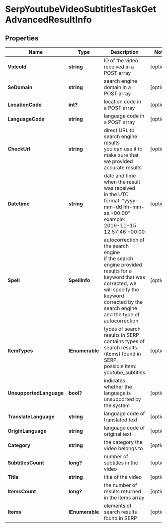 # SerpYoutubeVideoSubtitlesTaskGetAdvancedResultInfo


## Properties

| Name | Type | Description | Notes |
|------------ | ------------- | ------------- | -------------|
**VideoId** | **string** | ID of the video received in a POST array |[optional]|
**SeDomain** | **string** | search engine domain in a POST array |[optional]|
**LocationCode** | **int?** | location code in a POST array |[optional]|
**LanguageCode** | **string** | language code in a POST array |[optional]|
**CheckUrl** | **string** | direct URL to search engine results<br>you can use it to make sure that we provided accurate results |[optional]|
**Datetime** | **string** | date and time when the result was received<br>in the UTC format: “yyyy-mm-dd hh-mm-ss +00:00”<br>example:<br>2019-11-15 12:57:46 +00:00 |[optional]|
**Spell** | **SpellInfo** | autocorrection of the search engine<br>if the search engine provided results for a keyword that was corrected, we will specify the keyword corrected by the search engine and the type of autocorrection |[optional]|
**ItemTypes** | **IEnumerable<string>** | types of search results in SERP<br>contains types of search results (items) found in SERP.<br>possible item:<br>youtube_subtitles |[optional]|
**UnsupportedLanguage** | **bool?** | indicates whether the language is unsupported by the system |[optional]|
**TranslateLanguage** | **string** | language code of translated text |[optional]|
**OriginLanguage** | **string** | language code of original text |[optional]|
**Category** | **string** | the category the video belongs to |[optional]|
**SubtitlesCount** | **long?** | number of subtitles in the video |[optional]|
**Title** | **string** | title of the video |[optional]|
**ItemsCount** | **long?** | the number of results returned in the items array |[optional]|
**Items** | **IEnumerable<YoutubeSubtitles>** | elements of search results found in SERP |[optional]|